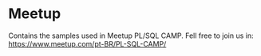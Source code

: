 # Meetup
Contains the samples used in Meetup PL/SQL CAMP.  Fell free to join us in: https://www.meetup.com/pt-BR/PL-SQL-CAMP/
